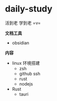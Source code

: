 # daily-study

活到老 学到老 =v=


**文档工具**
- obsidian

**内容**
- linux 环境搭建
	- zsh
	- github ssh
	- rust
	- nodejs
- Rust
	- tauri